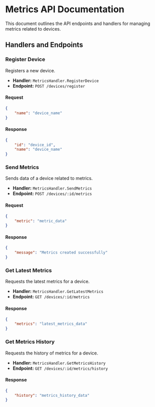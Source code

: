 # Metrics API Documentation

This document outlines the API endpoints and handlers for managing metrics related to devices.

## Handlers and Endpoints

### Register Device

Registers a new device.

- **Handler:** `MetricsHandler.RegisterDevice`
- **Endpoint:** `POST /devices/register`

#### Request
```json
{
    "name": "device_name"
}
```

#### Response
```json
{
    "id": "device_id",
    "name": "device_name"
}
```

### Send Metrics

Sends data of a device related to metrics.

- **Handler:** `MetricsHandler.SendMetrics`
- **Endpoint:** `POST /devices/:id/metrics`

#### Request
```json
{
    "metric": "metric_data"
}
```

#### Response
```json
{
    "message": "Metrics created successfully"
}
```

### Get Latest Metrics

Requests the latest metrics for a device.

- **Handler:** `MetricsHandler.GetLatestMetrics`
- **Endpoint:** `GET /devices/:id/metrics`

#### Response
```json
{
    "metrics": "latest_metrics_data"
}
```

### Get Metrics History

Requests the history of metrics for a device.

- **Handler:** `MetricsHandler.GetMetricsHistory`
- **Endpoint:** `GET /devices/:id/metrics/history`

#### Response
```json
{
    "history": "metrics_history_data"
}
```
